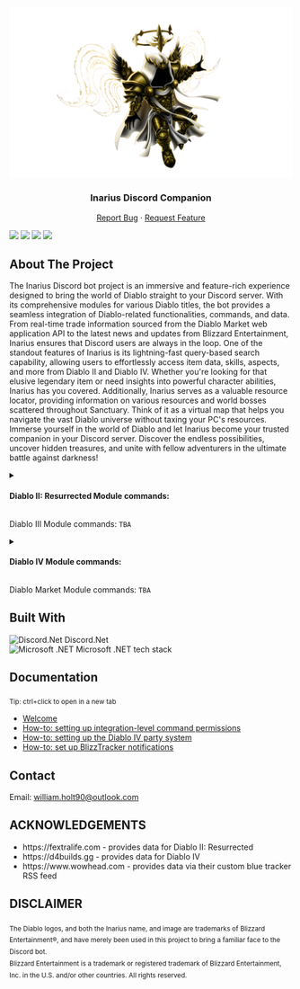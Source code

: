 <!-- PROJECT LOGO -->
<br />
<p align="center">
    <img src="https://github.com/ALCHElVlY/Inarius/blob/main/.github/Assets/Inarius_Portrait.png" alt="Logo">

  <h3 align="center">Inarius Discord Companion</h3>

  <p align="center">
    <a href="https://github.com/ALCHElVlY/Inarius/issues/new?assignees=ALCHElVlY&labels=bug&projects=&template=bug_report.yml&title=%5BBUG%5D">Report Bug</a>
    ·
    <a href="https://github.com/ALCHElVlY/Inarius/issues/new?assignees=ALCHElVlY&labels=feature&projects=&template=feature_request.yml&title=%5BFEATURE%5D">Request Feature</a>
  </p>
  
![][command-style-shield]
[![][version-shield]][version-url]
[![][issues-shield]][issues-url]
![][discord-shield]
</p>


<!-- ABOUT THE PROJECT -->
## About The Project

<p>
  The Inarius Discord bot project is an immersive and feature-rich experience designed to bring the world of Diablo straight to your Discord server.
  With its comprehensive modules for various Diablo titles, the bot provides a seamless integration of Diablo-related functionalities, commands, and data.
  From real-time trade information sourced from the Diablo Market web application API to the latest news and updates from Blizzard Entertainment, Inarius ensures that Discord users are always in the loop.
  One of the standout features of Inarius is its lightning-fast query-based search capability, allowing users to effortlessly access item data, skills, aspects, and more from Diablo II and Diablo IV.
  Whether you're looking for that elusive legendary item or need insights into powerful character abilities, Inarius has you covered.
  Additionally, Inarius serves as a valuable resource locator, providing information on various resources and world bosses scattered throughout Sanctuary. Think of it as a virtual map that helps you navigate the vast Diablo universe without taxing your PC's resources.
  Immerse yourself in the world of Diablo and let Inarius become your trusted companion in your Discord server. Discover the endless possibilities, uncover hidden treasures, and unite with fellow adventurers in the ultimate battle against darkness!
</p>

<details>
    <summary><h4>Diablo II: Resurrected Module commands:</h4></summary>
    <ul>
        <li>miscitems</li>
        <li>sets</li>
        <li>uniques</li>
        <li>runes</li>
        <li>runewords</li>
        <li>recipes</li>
    </ul>
</details>
    
<p>Diablo III Module commands: <code>TBA</code></p>
    
<details>
    <summary><h4>Diablo IV Module commands:</h4></summary>
    <ul>
        <li>aspects</li>
        <li>paragon boards</li>
        <li>paragon glyphs</li>
        <li>uniques</li>
        <li>map</li>
        <li>craft</li>
        <li>malignant hearts</li>
        <li>vampiric powers</li>
        <li>world events (<i>coming soon..</i>)</li>
    </ul>
</details>

<p>Diablo Market Module commands: <code>TBA</code></p>


## Built With

<div>
    <img src="https://i.imgur.com/uvs8UyJ.png" alt="Discord.Net" width="18px"> Discord.Net</img>
    <br>
    <img src="https://i.imgur.com/F8Bvjbr.png" alt="Microsoft .NET" width="18px"> Microsoft .NET tech stack</img>
</div>



<!-- Documentation -->
## Documentation

<div>
    <p><sub>Tip: ctrl+click to open in a new tab</sub></p>
    <ul>
        <li><a href="https://app.gitbook.com/s/UVsjEmpyynDPHE8PUwZm/" target="_blank" rel="noopener noreferrer">Welcome</a></li>
        <li><a href="https://app.gitbook.com/s/UVsjEmpyynDPHE8PUwZm/master/how-to-set-up-integration-level-permissions" target="_blank" rel="noopener noreferrer">How-to: setting up integration-level command permissions</a></li>
        <li><a href="https://app.gitbook.com/s/UVsjEmpyynDPHE8PUwZm/master/how-to-set-up-diablo-iv-party-system" target="_blank" rel="noopener noreferrer">How-to: setting up the Diablo IV party system</a></li>
        <li><a href="https://app.gitbook.com/s/UVsjEmpyynDPHE8PUwZm/master/how-to-set-up-blizztracker-notifications" target="_blank" rel="noopener noreferrer">How-to: set up BlizzTracker notifications</a></li>
    </ul>
</div>



<!-- CONTACT -->
## Contact

Email: william.holt90@outlook.com<br>
<!-- Website: www.will2code.dev<br>
Facebook: n/a<br>
Twitter: n/a-->



<!-- ACKNOWLEDGEMENTS -->
## ACKNOWLEDGEMENTS

<div>
    <ul>
        <li>https://fextralife.com - provides data for Diablo II: Resurrected</li>
        <li>https://d4builds.gg - provides data for Diablo IV</li>
        <li>https://www.wowhead.com - provides data via their custom blue tracker RSS feed</li>
    </ul>
</div>



<!-- DISCLAIMER -->
## DISCLAIMER
<div>
    <p><sub>
        The Diablo logos, and both the Inarius name, and image are trademarks of Blizzard Entertainment®, and have merely been used in this
        project to bring a familiar face to the Discord bot.<br>
        Blizzard Entertainment is a trademark or registered trademark of Blizzard Entertainment, Inc. in the U.S. and/or other countries. All rights reserved.
    </sub></p>
</div>


<!-- MARKDOWN LINKS & IMAGES -->
<!-- https://www.markdownguide.org/basic-syntax/#reference-style-links -->
[command-style-shield]: https://img.shields.io/badge/Command%20Style-Slash-Blue?logo=discord&logoColor=white&color=blue&style=plastic
[discord-shield]: https://img.shields.io/discord/686731263956090915?color=blue&label=Online%20Discord%20Members&style=plastic
[version-shield]: https://img.shields.io/github/v/tag/ALCHElVlY/Inarius?label=version&style=plastic
[version-url]: https://github.com/main/ALCHElVlY/Inarius/releases
[issues-shield]: https://img.shields.io/github/Inarius/ALCHElVlY/inarius?color=blue&style=plastic
[issues-url]: https://github.com/ALCHElVlY/Inarius/issues
